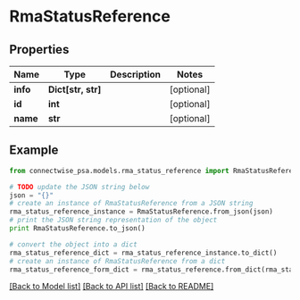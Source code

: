 # RmaStatusReference


## Properties
Name | Type | Description | Notes
------------ | ------------- | ------------- | -------------
**info** | **Dict[str, str]** |  | [optional] 
**id** | **int** |  | [optional] 
**name** | **str** |  | [optional] 

## Example

```python
from connectwise_psa.models.rma_status_reference import RmaStatusReference

# TODO update the JSON string below
json = "{}"
# create an instance of RmaStatusReference from a JSON string
rma_status_reference_instance = RmaStatusReference.from_json(json)
# print the JSON string representation of the object
print RmaStatusReference.to_json()

# convert the object into a dict
rma_status_reference_dict = rma_status_reference_instance.to_dict()
# create an instance of RmaStatusReference from a dict
rma_status_reference_form_dict = rma_status_reference.from_dict(rma_status_reference_dict)
```
[[Back to Model list]](../README.md#documentation-for-models) [[Back to API list]](../README.md#documentation-for-api-endpoints) [[Back to README]](../README.md)


